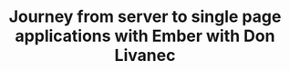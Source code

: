 ---
layout: default
title: Journey from server to single page applications with Ember with Don Livanec
category: ember, rails
when: past
meeting_time: "11:30am"
food: "Sparkbox will be providing lunch"
video: http://youtu.be/-ubNF8xfJu8
---
